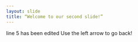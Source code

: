 ```yaml
---
layout: slide
title: “Welcome to our second slide!”
---
```

line 5 has been edited
Use the left arrow to go back!
